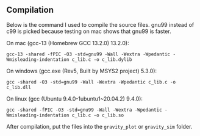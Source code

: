## Compilation
Below is the command I used to compile the source files.
gnu99 instead of c99 is picked because testing on mac shows that gnu99 is faster.

On mac (gcc-13 (Homebrew GCC 13.2.0) 13.2.0):
```
gcc-13 -shared -fPIC -O3 -std=gnu99 -Wall -Wextra -Wpedantic -Wmisleading-indentation c_lib.c -o c_lib.dylib
```

On windows (gcc.exe (Rev5, Built by MSYS2 project) 5.3.0):
```
gcc -shared -O3 -std=gnu99 -Wall -Wextra -Wpedantic c_lib.c -o c_lib.dll
```

On linux (gcc (Ubuntu 9.4.0-1ubuntu1~20.04.2) 9.4.0):
```
gcc -shared -fPIC -O3 -std=gnu99 -Wall -Wextra -Wpedantic -Wmisleading-indentation c_lib.c -o c_lib.so
```

After compilation, put the files into the `gravity_plot` or `gravity_sim` folder.
